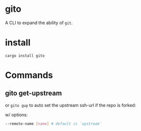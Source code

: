 # gito

A CLI to expand the ability of `git`.

# install

`cargo install gito`

# Commands

## gito get-upstream

or `gito gup` to auto set the upstream ssh-url if the repo is forked:

w/ options:

```bash
--remote-name [name] # default is `upstream`
```
